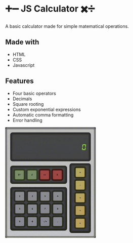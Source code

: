 # ➕➖ JS Calculator ✖️➗
A basic calculator made for simple matematical operations.

## Made with
* HTML
* CSS
* Javascript

## Features
* Four basic operators
* Decimals
* Square rooting
* Custom exponential expressions
* Automatic comma formatting
* Error handling

<img src="https://github.com/KennethOnuorah/Javascript-Calculator/blob/main/src/images/tutorial.gif" width="286" height="349"/>
